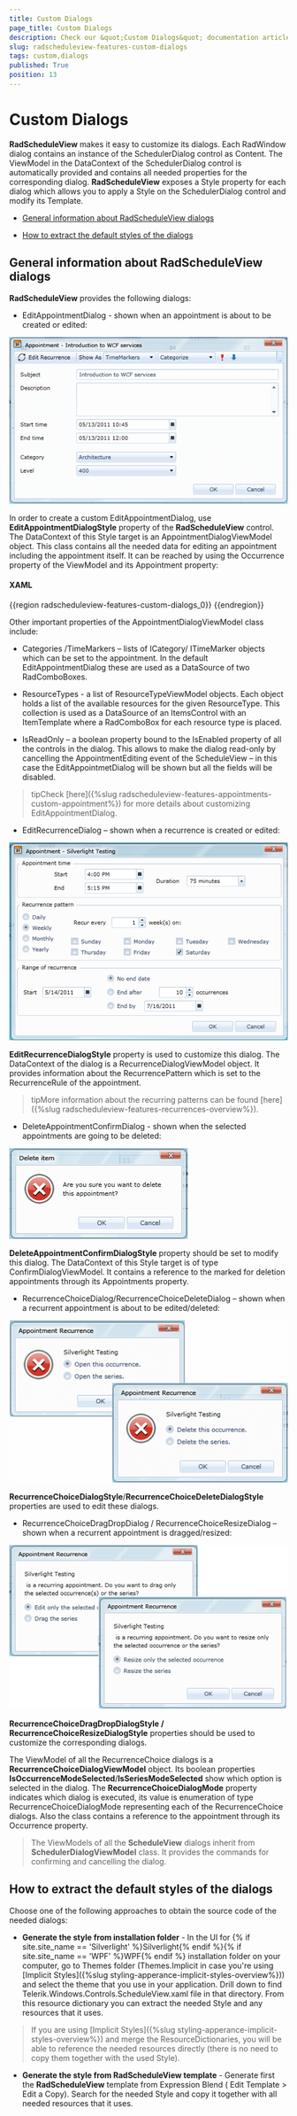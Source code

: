 ```yaml
---
title: Custom Dialogs
page_title: Custom Dialogs
description: Check our &quot;Custom Dialogs&quot; documentation article for the RadScheduleView WPF control.
slug: radscheduleview-features-custom-dialogs
tags: custom,dialogs
published: True
position: 13
---
```


# Custom Dialogs


__RadScheduleView__ makes it easy to customize its dialogs. Each RadWindow dialog contains an instance of the SchedulerDialog control as Content. The ViewModel in the DataContext of the SchedulerDialog control is automatically provided and contains all needed properties for the corresponding dialog. __RadScheduleView__ exposes a Style property for each dialog which allows you to apply a Style on the SchedulerDialog control and modify its Template.      

* [General information about RadScheduleView dialogs](#general-information-about-radscheduleview-dialogs)

* [How to extract the default styles of the dialogs](#how-to-extract-the-default-styles-of-the-dialogs)

## General information about RadScheduleView dialogs

__RadScheduleView__ provides the following dialogs:        

* EditAppointmentDialog - shown when an appointment is about to be created or edited: 

![RadScheduleView EditAppointmentDialog](images/radscheduleview_editappointmentdialog.png)

In order to create a custom EditAppointmentDialog, use __EditAppointmentDialogStyle__ property of the __RadScheduleView__ control.  The DataContext of this Style target is an AppointmentDialogViewModel object. This class contains all the needed data for editing an appointment including the appointment itself. It can be reached by using the Occurrence property of the ViewModel and its Appointment property:        

#### __XAML__

{{region radscheduleview-features-custom-dialogs_0}}
	<TextBox Grid.Row="0" Grid.Column="1" Grid.ColumnSpan="2" Margin="3"
	   IsReadOnly="{Binding IsReadOnly}"
	   Text="{Binding Occurrence.Appointment.Subject, Mode=TwoWay}"
	   telerik:StyleManager.Theme="{StaticResource Theme}" />
{{endregion}}

Other important properties of the AppointmentDialogViewModel class include:

-  Categories /TimeMarkers – lists of ICategory/ ITimeMarker objects which can be set to the appointment.  In the default EditAppointmentDialog these are used as a DataSource of two RadComboBoxes.

-  ResourceTypes - a list of ResourceTypeViewModel objects.  Each object holds a list of the available resources for the given ResourceType. This collection is used as a DataSource of an ItemsControl with an ItemTemplate where a RadComboBox for each resource type is placed.

-  IsReadOnly – a boolean property bound to the IsEnabled property of all the controls in the dialog. This allows to make the dialog read-only by cancelling the AppointmentEditing event of the ScheduleView – in this case the EditAppointmetDialog will be shown but all the fields will be disabled.

>tipCheck [here]({%slug radscheduleview-features-appointments-custom-appointment%}) for more details about customizing EditAppointmentDialog.        

* EditRecurrenceDialog – shown when a recurrence is created or edited: 

![RadScheduleView EditRecurrenceDialog](images/radscheduleview_recurrenceeditdialog.png)

__EditRecurrenceDialogStyle__ property is used to customize this dialog.  The DataContext of the dialog is a RecurrenceDialogViewModel object. It provides information about the RecurrencePattern which is set to the RecurrenceRule of the appointment.
        

>tipMore information about the recurring patterns can be found [here]({%slug radscheduleview-features-recurrences-overview%}).        

* DeleteAppointmentConfirmDialog - shown when the selected appointments are going to be deleted: 

![RadScheduleView DeleteAppointmentConfirmDialog](images/radscheduleview_deleteappointmentconfirmdialog.png)

__DeleteAppointmentConfirmDialogStyle__ property should be set to modify this dialog.  The DataContext of this Style target is of type ConfirmDialogViewModel.  It contains  a reference to the marked for deletion appointments through its Appointments property.        

* RecurrenceChoiceDialog/RecurrenceChoiceDeleteDialog – shown when a recurrent appointment is about to be edited/deleted: 

![RadScheduleView RecurrenceChoiceDialogs](images/radscheduleview_recurrencechoicedialogs_1.png)

__RecurrenceChoiceDialogStyle__/__RecurrenceChoiceDeleteDialogStyle__ properties are used to edit these dialogs.        

* RecurrenceChoiceDragDropDialog / RecurrenceChoiceResizeDialog – shown when a recurrent appointment is dragged/resized: 

![RadScheduleView RecurrenceChoiceDialogs](images/radscheduleview_recurrencechoicedialogs.png)

__RecurrenceChoiceDragDropDialogStyle / RecurrenceChoiceResizeDialogStyle__ properties should be used to customize the corresponding dialogs.        

The ViewModel of all the RecurrenceChoice dialogs is a __RecurrenceChoiceDialogViewModel__ object. Its boolean properties __IsOccurrenceModeSelected__/__IsSeriesModeSelected__ show which option is selected in the dialog. The __RecurrenceChoiceDialogMode__ property indicates which dialog is executed, its value is enumeration of type RecurrenceChoiceDialogMode representing each of the RecurrenceChoice dialogs. Also the class contains a reference to the appointment through its Occurrence property.        

>The ViewModels of all the __ScheduleView__ dialogs inherit from __SchedulerDialogViewModel__ class. It provides the commands for confirming and cancelling the dialog.          

## How to extract the default styles of the dialogs

Choose one of the following approaches to obtain the source code of the needed dialogs:

* __Generate the style from installation folder__ - In the UI for {% if site.site_name == 'Silverlight' %}Silverlight{% endif %}{% if site.site_name == 'WPF' %}WPF{% endif %} installation folder on your computer, go to Themes folder (Themes.Implicit in case you're using [Implicit Styles]({%slug styling-apperance-implicit-styles-overview%})) and select the theme that you use in your application. Drill down to find Telerik.Windows.Controls.ScheduleView.xaml file in that directory. From this resource dictionary you can extract the needed Style and any resources that it uses.

>If you are using [Implicit Styles]({%slug styling-apperance-implicit-styles-overview%}) and merge the ResourceDictionaries, you will be able to reference the needed resources directly (there is no need to copy them together with the used Style). 

* __Generate the style from RadScheduleView template__ - Generate first the __RadScheduleView__ template from Expression Blend ( Edit Template > Edit a Copy). Search for the needed Style and copy it together with all needed resources that it uses.

